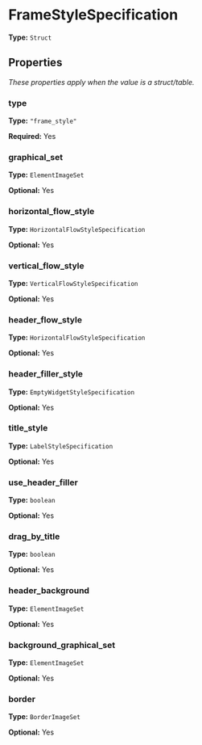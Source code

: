 # FrameStyleSpecification

**Type:** `Struct`

## Properties

*These properties apply when the value is a struct/table.*

### type

**Type:** `"frame_style"`

**Required:** Yes

### graphical_set

**Type:** `ElementImageSet`

**Optional:** Yes

### horizontal_flow_style

**Type:** `HorizontalFlowStyleSpecification`

**Optional:** Yes

### vertical_flow_style

**Type:** `VerticalFlowStyleSpecification`

**Optional:** Yes

### header_flow_style

**Type:** `HorizontalFlowStyleSpecification`

**Optional:** Yes

### header_filler_style

**Type:** `EmptyWidgetStyleSpecification`

**Optional:** Yes

### title_style

**Type:** `LabelStyleSpecification`

**Optional:** Yes

### use_header_filler

**Type:** `boolean`

**Optional:** Yes

### drag_by_title

**Type:** `boolean`

**Optional:** Yes

### header_background

**Type:** `ElementImageSet`

**Optional:** Yes

### background_graphical_set

**Type:** `ElementImageSet`

**Optional:** Yes

### border

**Type:** `BorderImageSet`

**Optional:** Yes

